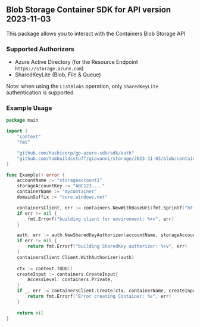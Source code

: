 ## Blob Storage Container SDK for API version 2023-11-03

This package allows you to interact with the Containers Blob Storage API

### Supported Authorizers

* Azure Active Directory (for the Resource Endpoint `https://storage.azure.com`)
* SharedKeyLite (Blob, File & Queue)

Note: when using the `ListBlobs` operation, only `SharedKeyLite` authentication is supported.

### Example Usage

```go
package main

import (
	"context"
	"fmt"

	"github.com/hashicorp/go-azure-sdk/sdk/auth"
	"github.com/tombuildsstuff/giovanni/storage/2023-11-03/blob/containers"
)

func Example() error {
	accountName := "storageaccount1"
    storageAccountKey := "ABC123...."
    containerName := "mycontainer"
	domainSuffix := "core.windows.net"

    containersClient, err := containers.NewWithBaseUri(fmt.Sprintf("https://%s.blob.%s", accountName, domainSuffix))
	if err != nil {
		fmt.Errorf("building client for environment: %+v", err)
	}

	auth, err := auth.NewSharedKeyAuthorizer(accountName, storageAccountKey, auth.SharedKey)
	if err != nil {
		return fmt.Errorf("building SharedKey authorizer: %+v", err)
	}
	containersClient.Client.WithAuthorizer(auth)
    
    ctx := context.TODO()
    createInput := containers.CreateInput{
        AccessLevel: containers.Private,
    }
    if _, err := containersClient.Create(ctx, containerName, createInput); err != nil {
        return fmt.Errorf("Error creating Container: %s", err)
    }
    
    return nil 
}
```
